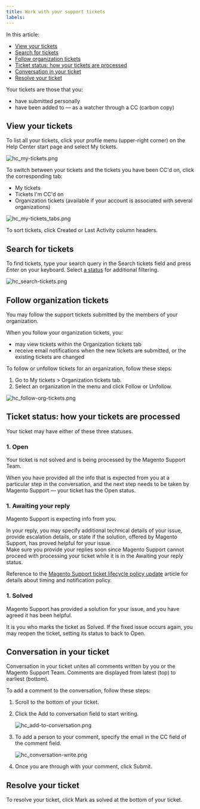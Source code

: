 ```yaml
---
title: Work with your support tickets
labels: 
---
```


In this article:

* [View your tickets](#view-your-tickets)
* [Search for tickets](#search-for-tickets)
* [Follow organization tickets](#follow-organization-tickets)
* [Ticket status: how your tickets are processed](#ticket-status)
* [Conversation in your ticket](#conversation-in-your-ticket)
* [Resolve your ticket](#resolve-your-ticket)

Your tickets are those that you:

* have submitted personally
* have been added to — as a watcher through a CC (carbon copy)

## View your tickets

To list all your tickets, click your profile menu (upper-right corner) on the Help Center start page and select My tickets.

![hc_my-tickets.png](https://support.magento.com/hc/article_attachments/360016487112/hc_my-tickets.png)

To switch between your tickets and the tickets you have been CC'd on, click the corresponding tab:

* My tickets
* Tickets I'm CC'd on
* Organization tickets (available if your account is associated with several organizations)

![hc_my-tickets_tabs.png](https://support.magento.com/hc/article_attachments/360016487332/hc_my-tickets_tabs.png)

To sort tickets, click Created or Last Activity column headers.

## Search for tickets

To find tickets, type your search query in the Search tickets field and press _Enter_ on your keyboard. Select [a status](#ticket-status) for additional filtering.

![hc_search-tickets.png](https://support.magento.com/hc/article_attachments/360016539111/hc_search-tickets.png)

## Follow organization tickets

You may follow the support tickets submitted by the members of your organization.

When you follow your organization tickets, you:

* may view tickets within the Organization tickets tab
* receive email notifications when the new tickets are submitted, or the existing tickets are changed

To follow or unfollow tickets for an organization, follow these steps:

1. Go to My tickets > Organization tickets tab.
1. Select an organization in the menu and click Follow or Unfollow.

![hc_follow-org-tickets.png](https://support.magento.com/hc/article_attachments/360016487592/hc_follow-org-tickets.png)

## Ticket status: how your tickets are processed

Your ticket may have either of these three statuses.

### 1. Open

Your ticket is not solved and is being processed by the Magento Support Team.

When you have provided all the info that is expected from you at a particular step in the conversation, and the next step needs to be taken by Magento Support — your ticket has the Open status.

### 1. Awaiting your reply

Magento Support is expecting info from you.

In your reply, you may specify additional technical details of your issue, provide escalation details, or state if the solution, offered by Magento Support, has proved helpful for your issue.   
Make sure you provide your replies soon since Magento Support cannot proceed with processing your ticket while it is in the Awaiting your reply status.

Reference to the [Magento Support ticket lifecycle policy update](https://support.magento.com/hc/en-us/articles/360044226072) article for details about timing and notification policy. 

### 1. Solved

Magento Support has provided a solution for your issue, and you have agreed it has been helpful.

It is you who marks the ticket as Solved. If the fixed issue occurs again, you may reopen the ticket, setting its status to back to Open.

## Conversation in your ticket

Conversation in your ticket unites all comments written by you or the Magento Support Team. Comments are displayed from latest (top) to earliest (bottom).

To add a comment to the conversation, follow these steps:

1. Scroll to the bottom of your ticket.
1. Click the Add to conversation field to start writing.  
      
    ![hc_add-to-conversation.png](https://support.magento.com/hc/article_attachments/360016544612/hc_add-to-conversation.png)  
      
    
1. To add a person to your comment, specify the email in the CC field of the comment field.  
      
    ![hc_conversation-write.png](https://support.magento.com/hc/article_attachments/360016596291/hc_conversation-write.png)  
      
    
1. Once you are through with your comment, click Submit.

## Resolve your ticket

To resolve your ticket, click Mark as solved at the bottom of your ticket.